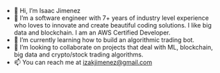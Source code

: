 - 👋 Hi, I’m Isaac Jimenez
- 👀 I’m a software engineer with 7+ years of industry level experience who loves to innovate and create beautiful coding solutions. I like big data and blockchain. I am an AWS Certified Developer.
- 🌱 I’m currently learning how to build an algorithmic trading bot.
- 💞️ I’m looking to collaborate on projects that deal with ML, blockchain, big data and crypto/stock trading algorithms.
- 📫 You can reach me at izakjimenez@gmail.com

<!---
izak-jimenez/izak-jimenez is a ✨ special ✨ repository because its `README.md` (this file) appears on your GitHub profile.
You can click the Preview link to take a look at your changes.
--->

